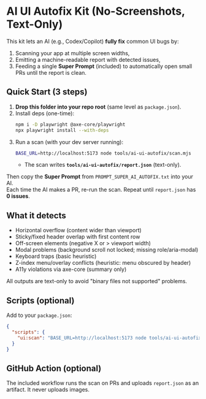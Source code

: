 # AI UI Autofix Kit (No-Screenshots, Text-Only)

This kit lets an AI (e.g., Codex/Copilot) **fully fix** common UI bugs by:
1) Scanning your app at multiple screen widths,
2) Emitting a machine-readable report with detected issues,
3) Feeding a single **Super Prompt** (included) to automatically open small PRs until the report is clean.

## Quick Start (3 steps)
1. **Drop this folder into your repo root** (same level as `package.json`).
2. Install deps (one-time):
   ```bash
   npm i -D playwright @axe-core/playwright
   npx playwright install --with-deps
   ```
3. Run a scan (with your dev server running):
   ```bash
   BASE_URL=http://localhost:5173 node tools/ai-ui-autofix/scan.mjs
   ```
   - The scan writes **`tools/ai-ui-autofix/report.json`** (text-only).

Then copy the **Super Prompt** from `PROMPT_SUPER_AI_AUTOFIX.txt` into your AI.  
Each time the AI makes a PR, re-run the scan. Repeat until `report.json` has **0 issues**.

## What it detects
- Horizontal overflow (content wider than viewport)
- Sticky/fixed header overlap with first content row
- Off-screen elements (negative X or > viewport width)
- Modal problems (background scroll not locked; missing role/aria-modal)
- Keyboard traps (basic heuristic)
- Z-index menu/overlay conflicts (heuristic: menu obscured by header)
- A11y violations via axe-core (summary only)

All outputs are text-only to avoid "binary files not supported" problems.

## Scripts (optional)
Add to your `package.json`:
```json
{
  "scripts": {
    "ui:scan": "BASE_URL=http://localhost:5173 node tools/ai-ui-autofix/scan.mjs"
  }
}
```

## GitHub Action (optional)
The included workflow runs the scan on PRs and uploads `report.json` as an artifact. It never uploads images.